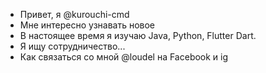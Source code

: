 - Привет, я @kurouchi-cmd
- Мне интересно узнавать новое
- В настоящее время я изучаю Java, Python, Flutter Dart.
- Я ищу сотрудничество...
- Как связаться со мной @loudel на Facebook и ig
